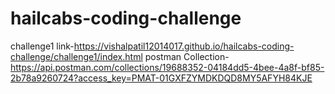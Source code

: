 # hailcabs-coding-challenge

challenge1 link-https://vishalpatil12014017.github.io/hailcabs-coding-challenge/challenge1/index.html
postman Collection-https://api.postman.com/collections/19688352-04184dd5-4bee-4a8f-bf85-2b78a9260724?access_key=PMAT-01GXFZYMDKDQD8MY5AFYH84KJE
